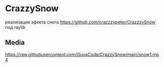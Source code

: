 # CrazzySnow
реализация эфекта снега https://github.com/crazzzypeter/CrazzzySnow
под raylib

## Media

https://raw.githubusercontent.com/GuvaCode/CrazzySnow/main/snow1.mp4
